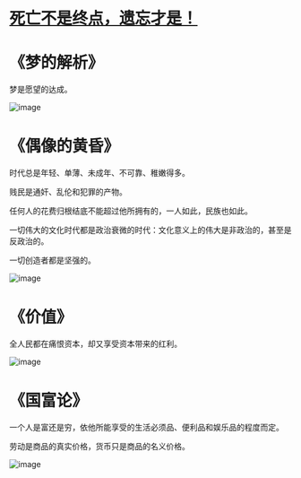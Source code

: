 # [死亡不是终点，遗忘才是！](https://github.com/zfy68/gitblog/issues/3)

# 《梦的解析》
  梦是愿望的达成。

![image](https://user-images.githubusercontent.com/37278360/144618385-a7f90b34-2f90-4b65-91e7-1a0400f9d607.png)


#  《偶像的黄昏》

  时代总是年轻、单薄、未成年、不可靠、稚嫩得多。
    
  贱民是通奸、乱伦和犯罪的产物。

  任何人的花费归根结底不能超过他所拥有的，一人如此，民族也如此。

  一切伟大的文化时代都是政治衰微的时代：文化意义上的伟大是非政治的，甚至是反政治的。

  一切创造者都是坚强的。


![image](https://user-images.githubusercontent.com/37278360/144618414-bdcc820d-c553-4fb3-b669-77c400300b24.png)


# 《价值》
 全人民都在痛恨资本，却又享受资本带来的红利。

![image](https://user-images.githubusercontent.com/37278360/144618488-95877b32-2434-4262-aa02-1f16e7fb528c.png)


#  《国富论》

   一个人是富还是穷，依他所能享受的生活必须品、便利品和娱乐品的程度而定。

   劳动是商品的真实价格，货币只是商品的名义价格。


![image](https://user-images.githubusercontent.com/37278360/144618520-5e94a4df-a6d3-4900-a542-71b773096e31.png)